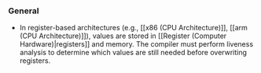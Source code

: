 ### General
- In register-based architectures (e.g., [[x86 (CPU Architecture)]], [[arm (CPU Architecture)]]), values are stored in [[Register (Computer Hardware)|registers]] and memory. The compiler must perform liveness analysis to determine which values are still needed before overwriting registers.